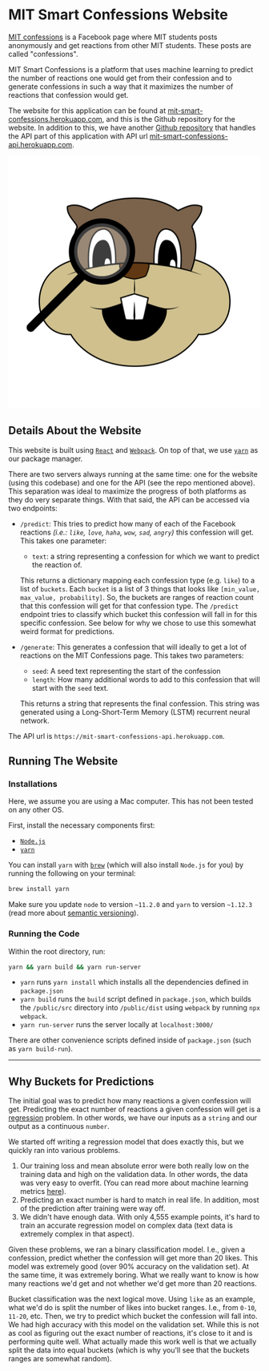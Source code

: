 # MIT Smart Confessions Website

[MIT confessions](https://www.facebook.com/beaverconfessions) is a Facebook page where MIT students posts anonymously and get reactions from other MIT students. These posts are called "confessions". 

MIT Smart Confessions is a platform that uses machine learning to predict the number of reactions one would get from their confession and to generate confessions in such a way that it maximizes the number of reactions that confession would get.

The website for this application can be found at [mit-smart-confessions.herokuapp.com](https://mit-smart-confessions.herokuapp.com), and this is the Github repository for the website. In addition to this, we have another [Github repository](https://github.com/robertvunabandi/mit-smart-confessions-data) that handles the API part of this application with API url [mit-smart-confessions-api.herokuapp.com](https://mit-smart-confessions-api.herokuapp.com).

[![MIT Smart Confession Logo](public/src/assets/msc-logo.png)](https://mit-smart-confessions.herokuapp.com)

## Details About the Website

This website is built using [`React`](https://reactjs.org/) and [`Webpack`](https://webpack.js.org/). On top of that, we use [`yarn`](https://yarnpkg.com/en/) as our package manager. 

There are two servers always running at the same time: one for the website (using this codebase) and one for the API (see the repo mentioned above). This separation was ideal to maximize the progress of both platforms as they do very separate things. With that said, the API can be accessed via two endpoints: 

- `/predict`: This tries to predict how many of each of the Facebook reactions *(i.e.: `like`, `love`, `haha`, `wow`, `sad`, `angry`)* this confession will get. This takes one parameter:
  - `text`: a string representing a confession for which we want to predict the reaction of.  
    
  This returns a dictionary mapping each confession type (e.g. `like`) to a list of `buckets`. Each `bucket` is a list of 3 things that looks like `[min_value, max_value, probability]`. So, the buckets are ranges of reaction count that this confession will get for that confession type. The `/predict` endpoint tries to classify which bucket this confession will fall in for this specific confession. See below for why we chose to use this somewhat weird format for predictions.
- `/generate`: This generates a confession that will ideally to get a lot of reactions on the MIT Confessions page. This takes two parameters:
  - `seed`: A seed text representing the start of the confession
  - `length`: How many additional words to add to this confession that will start with the `seed` text.   
    
  This returns a string that represents the final confession. This string was generated using a Long-Short-Term Memory (LSTM) recurrent neural network.
  
The API url is `https://mit-smart-confessions-api.herokuapp.com`. 

## Running The Website

### Installations

Here, we assume you are using a Mac computer. This has not been tested on any other OS. 

First, install the necessary components first:

- [`Node.js`](https://nodejs.org/en/)
- [`yarn`](https://yarnpkg.com/en/docs/install#mac-stable)

You can install `yarn` with [`brew`](https://brew.sh/) (which will also install `Node.js` for you) by running the following on your terminal: 

```bash
brew install yarn
```

Make sure you update `node` to version `~11.2.0` and `yarn` to version `~1.12.3` (read more about [semantic versioning](https://docs.npmjs.com/about-semantic-versioning)). 

### Running the Code

Within the root directory, run:

```bash
yarn && yarn build && yarn run-server
```

- `yarn` runs `yarn install` which installs all the dependencies defined in `package.json`
- `yarn build` runs the `build` script defined in `package.json`, which builds the `/public/src` directory into `/public/dist` using `webpack` by running `npx webpack`.
- `yarn run-server` runs the server locally at `localhost:3000/`

There are other convenience scripts defined inside of `package.json` (such as `yarn build-run`).

---

## Why Buckets for Predictions

The initial goal was to predict how many reactions a given confession will get. Predicting the exact number of reactions a given confession will get is a [regression](https://www.quora.com/What-is-regression-in-machine-learning) problem. In other words, we have our inputs as a `string` and our output as a continuous `number`. 

We started off writing a regression model that does exactly this, but we quickly ran into various problems. 
1. Our training loss and mean absolute error were both really low on the training data and high on the validation data. In other words, the data was very easy to overfit. (You can read more about machine learning metrics [here](https://machinelearningmastery.com/metrics-evaluate-machine-learning-algorithms-python/)).
2. Predicting an exact number is hard to match in real life. In addition, most of the prediction after training were way off.
3. We didn't have enough data. With only 4,555 example points, it's hard to train an accurate regression model on complex data (text data is extremely complex in that aspect). 

Given these problems, we ran a binary classification model. I.e., given a confession, predict whether the confession will get more than 20 likes. This model was extremely good (over 90% accuracy on the validation set). At the same time, it was extremely boring. What we really want to know is how many reactions we'd get and not whether we'd get more than 20 reactions. 

Bucket classification was the next logical move. Using `like` as an example, what we'd do is split the number of likes into bucket ranges. I.e., from `0-10`, `11-20`, etc. Then, we try to predict which bucket the confession will fall into. We had high accuracy with this model on the validation set. While this is not as cool as figuring out the exact number of reactions, it's close to it and is performing quite well. What actually made this work well is that we actually split the data into equal buckets (which is why you'll see that the buckets ranges are somewhat random). 